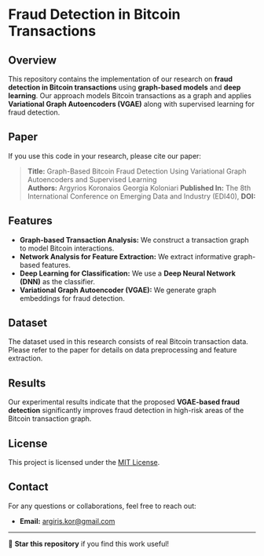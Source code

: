 # Fraud Detection in Bitcoin Transactions

## Overview
This repository contains the implementation of our research on **fraud detection in Bitcoin transactions** using **graph-based models** and **deep learning**. Our approach models Bitcoin transactions as a graph and applies **Variational Graph Autoencoders (VGAE)** along with supervised learning for fraud detection.

## Paper
If you use this code in your research, please cite our paper:

> **Title:** Graph-Based Bitcoin Fraud Detection Using Variational Graph Autoencoders and Supervised Learning  
> **Authors:** Argyrios Koronaios Georgia Koloniari
> **Published In:** The 8th International Conference on Emerging Data and Industry (EDI40),
> **DOI:** 

## Features
- **Graph-based Transaction Analysis:** We construct a transaction graph to model Bitcoin interactions.
- **Network Analysis for Feature Extraction:** We extract informative graph-based features.
- **Deep Learning for Classification:** We use a **Deep Neural Network (DNN)** as the classifier.
- **Variational Graph Autoencoder (VGAE):** We generate graph embeddings for fraud detection.


## Dataset
The dataset used in this research consists of real Bitcoin transaction data. Please refer to the paper for details on data preprocessing and feature extraction.

## Results
Our experimental results indicate that the proposed **VGAE-based fraud detection** significantly improves fraud detection in high-risk areas of the Bitcoin transaction graph.

## License
This project is licensed under the [MIT License](LICENSE).

## Contact
For any questions or collaborations, feel free to reach out:

- **Email:** argiris.kor@gmail.com


---

🚀 **Star this repository** if you find this work useful!


